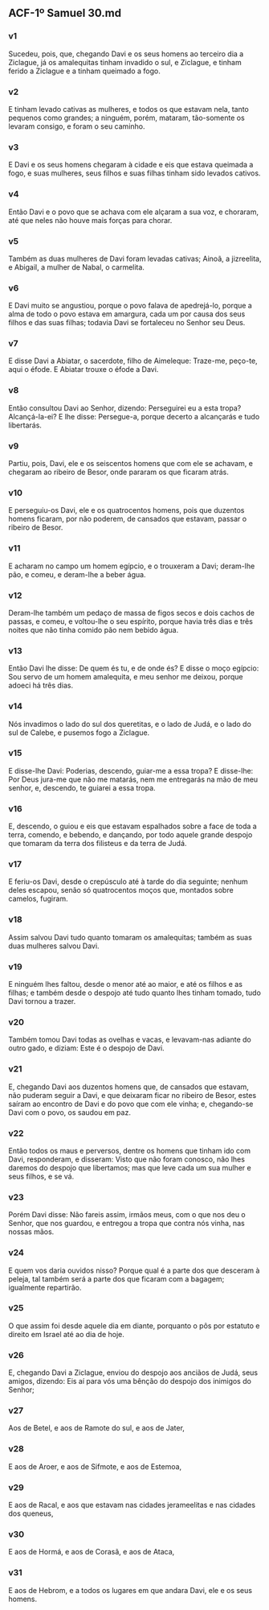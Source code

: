 ## ACF-1º Samuel 30.md
### v1
 Sucedeu, pois, que, chegando Davi e os seus homens ao terceiro dia a Ziclague, já os amalequitas tinham invadido o sul, e Ziclague, e tinham ferido a Ziclague e a tinham queimado a fogo.
### v2
 E tinham levado cativas as mulheres, e todos os que estavam nela, tanto pequenos como grandes; a ninguém, porém, mataram, tão-somente os levaram consigo, e foram o seu caminho.
### v3
 E Davi e os seus homens chegaram à cidade e eis que estava queimada a fogo, e suas mulheres, seus filhos e suas filhas tinham sido levados cativos.
### v4
 Então Davi e o povo que se achava com ele alçaram a sua voz, e choraram, até que neles não houve mais forças para chorar.
### v5
 Também as duas mulheres de Davi foram levadas cativas; Ainoã, a jizreelita, e Abigail, a mulher de Nabal, o carmelita.
### v6
 E Davi muito se angustiou, porque o povo falava de apedrejá-lo, porque a alma de todo o povo estava em amargura, cada um por causa dos seus filhos e das suas filhas; todavia Davi se fortaleceu no Senhor seu Deus.
### v7
 E disse Davi a Abiatar, o sacerdote, filho de Aimeleque: Traze-me, peço-te, aqui o éfode. E Abiatar trouxe o éfode a Davi.
### v8
 Então consultou Davi ao Senhor, dizendo: Perseguirei eu a esta tropa? Alcançá-la-ei? E lhe disse: Persegue-a, porque decerto a alcançarás e tudo libertarás.
### v9
 Partiu, pois, Davi, ele e os seiscentos homens que com ele se achavam, e chegaram ao ribeiro de Besor, onde pararam os que ficaram atrás.
### v10
 E perseguiu-os Davi, ele e os quatrocentos homens, pois que duzentos homens ficaram, por não poderem, de cansados que estavam, passar o ribeiro de Besor.
### v11
 E acharam no campo um homem egípcio, e o trouxeram a Davi; deram-lhe pão, e comeu, e deram-lhe a beber água.
### v12
 Deram-lhe também um pedaço de massa de figos secos e dois cachos de passas, e comeu, e voltou-lhe o seu espírito, porque havia três dias e três noites que não tinha comido pão nem bebido água.
### v13
 Então Davi lhe disse: De quem és tu, e de onde és? E disse o moço egípcio: Sou servo de um homem amalequita, e meu senhor me deixou, porque adoeci há três dias.
### v14
 Nós invadimos o lado do sul dos queretitas, e o lado de Judá, e o lado do sul de Calebe, e pusemos fogo a Ziclague.
### v15
 E disse-lhe Davi: Poderias, descendo, guiar-me a essa tropa? E disse-lhe: Por Deus jura-me que não me matarás, nem me entregarás na mão de meu senhor, e, descendo, te guiarei a essa tropa.
### v16
 E, descendo, o guiou e eis que estavam espalhados sobre a face de toda a terra, comendo, e bebendo, e dançando, por todo aquele grande despojo que tomaram da terra dos filisteus e da terra de Judá.
### v17
 E feriu-os Davi, desde o crepúsculo até à tarde do dia seguinte; nenhum deles escapou, senão só quatrocentos moços que, montados sobre camelos, fugiram.
### v18
 Assim salvou Davi tudo quanto tomaram os amalequitas; também as suas duas mulheres salvou Davi.
### v19
 E ninguém lhes faltou, desde o menor até ao maior, e até os filhos e as filhas; e também desde o despojo até tudo quanto lhes tinham tomado, tudo Davi tornou a trazer.
### v20
 Também tomou Davi todas as ovelhas e vacas, e levavam-nas adiante do outro gado, e diziam: Este é o despojo de Davi.
### v21
 E, chegando Davi aos duzentos homens que, de cansados que estavam, não puderam seguir a Davi, e que deixaram ficar no ribeiro de Besor, estes saíram ao encontro de Davi e do povo que com ele vinha; e, chegando-se Davi com o povo, os saudou em paz.
### v22
 Então todos os maus e perversos, dentre os homens que tinham ido com Davi, responderam, e disseram: Visto que não foram conosco, não lhes daremos do despojo que libertamos; mas que leve cada um sua mulher e seus filhos, e se vá.
### v23
 Porém Davi disse: Não fareis assim, irmãos meus, com o que nos deu o Senhor, que nos guardou, e entregou a tropa que contra nós vinha, nas nossas mãos.
### v24
 E quem vos daria ouvidos nisso? Porque qual é a parte dos que desceram à peleja, tal também será a parte dos que ficaram com a bagagem; igualmente repartirão.
### v25
 O que assim foi desde aquele dia em diante, porquanto o pôs por estatuto e direito em Israel até ao dia de hoje.
### v26
 E, chegando Davi a Ziclague, enviou do despojo aos anciãos de Judá, seus amigos, dizendo: Eis aí para vós uma bênção do despojo dos inimigos do Senhor;
### v27
 Aos de Betel, e aos de Ramote do sul, e aos de Jater,
### v28
 E aos de Aroer, e aos de Sifmote, e aos de Estemoa,
### v29
 E aos de Racal, e aos que estavam nas cidades jerameelitas e nas cidades dos queneus,
### v30
 E aos de Hormá, e aos de Corasã, e aos de Ataca,
### v31
 E aos de Hebrom, e a todos os lugares em que andara Davi, ele e os seus homens.

